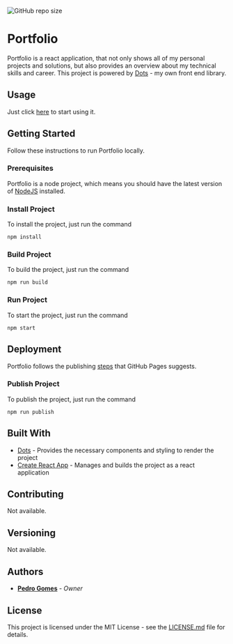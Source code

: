 ![GitHub repo size](https://img.shields.io/github/repo-size/pedro-gomes-92/portfolio)

# Portfolio

Portfolio is a react application, that not only shows all of my personal projects and solutions, but also provides an overview about my technical skills and career. This project is powered by [Dots](https://github.com/pedro-gomes-92/dots) - my own front end library.

## Usage

Just click [here](https://pedro-gomes-92.github.io/portfolio/) to start using it.

## Getting Started

Follow these instructions to run Portfolio locally.

### Prerequisites

Portfolio is a node project, which means you should have the latest version of [NodeJS](https://nodejs.org/en/download/) installed.

### Install Project

To install the project, just run the command

```
npm install
```

### Build Project

To build the project, just run the command

```
npm run build
```

### Run Project

To start the project, just run the command

```
npm start
```

## Deployment

Portfolio follows the publishing [steps](https://pages.github.com/) that GitHub Pages suggests.

### Publish Project

To publish the project, just run the command

```
npm run publish
```

## Built With

- [Dots](https://github.com/pedro-gomes-92/dots) - Provides the necessary components and styling to render the project
- [Create React App](https://github.com/facebook/create-react-app) - Manages and builds the project as a react application

## Contributing

Not available.

## Versioning

Not available.

## Authors

- **[Pedro Gomes](https://github.com/pedro-gomes-92)** - _Owner_

## License

This project is licensed under the MIT License - see the [LICENSE.md](https://github.com/pedro-gomes-92/portfolio/blob/master/LICENSE) file for details.

